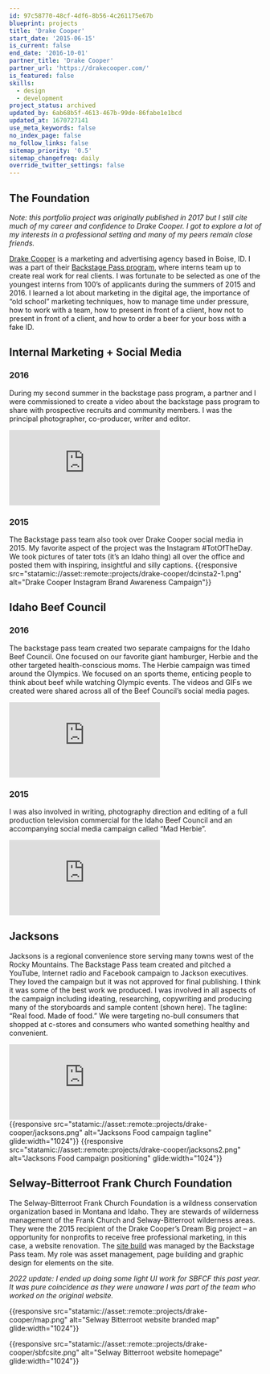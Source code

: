 ```yaml
---
id: 97c58770-48cf-4df6-8b56-4c261175e67b
blueprint: projects
title: 'Drake Cooper'
start_date: '2015-06-15'
is_current: false
end_date: '2016-10-01'
partner_title: 'Drake Cooper'
partner_url: 'https://drakecooper.com/'
is_featured: false
skills:
  - design
  - development
project_status: archived
updated_by: 6ab68b5f-4613-467b-99de-86fabe1e1bcd
updated_at: 1670727141
use_meta_keywords: false
no_index_page: false
no_follow_links: false
sitemap_priority: '0.5'
sitemap_changefreq: daily
override_twitter_settings: false
---
```

## The Foundation
_Note: this portfolio project was originally published in 2017 but I still cite much of my career and confidence to Drake Cooper. I got to explore a lot of my interests in a professional setting and many of my peers remain close friends._

[Drake Cooper](https://drakecooper.com/) is a marketing and advertising agency based in Boise, ID. I was a part of their [Backstage Pass program](http://bsp.drakecooper.com/), where interns team up to create real work for real clients. I was fortunate to be selected as one of the youngest interns from 100’s of applicants during the summers of 2015 and 2016. I learned a lot about marketing in the digital age, the importance of “old school” marketing techniques, how to manage time under pressure, how to work with a team, how to present in front of a client, how not to present in front of a client, and how to order a beer for your boss with a fake ID.

## Internal Marketing + Social Media
### 2016
During my second summer in the backstage pass program, a partner and I were commissioned to create a video about the backstage pass program to share with prospective recruits and community members. I was the principal photographer, co-producer, writer and editor.
<div class="w-full aspect-w-16 aspect-h-9 relative"><iframe class="absolute inset-0" src="https://www.youtube.com/embed/a0F-JaK2fZ0" title="YouTube video player" frameborder="0" allow="accelerometer; autoplay; clipboard-write; encrypted-media; gyroscope; picture-in-picture" allowfullscreen></iframe></div>

### 2015
The Backstage pass team also took over Drake Cooper social media in 2015. My favorite aspect of the project was the Instagram #TotOfTheDay.  We took pictures of tater tots (it’s an Idaho thing) all over the office and posted them with inspiring, insightful and silly captions.
{{responsive src="statamic://asset::remote::projects/drake-cooper/dcinsta2-1.png" alt="Drake Cooper Instagram Brand Awareness Campaign"}}

## Idaho Beef Council
### 2016
The backstage pass team created two separate campaigns for the Idaho Beef Council. One focused on our favorite giant hamburger, Herbie and the other targeted health-conscious moms. The Herbie campaign was timed around the Olympics. We focused on an sports theme, enticing  people to think  about beef while watching Olympic events. The videos and GIFs we created were shared across all of the Beef Council’s social media pages.
<div class="w-full aspect-w-16 aspect-h-9 relative"><iframe class="absolute inset-0" src="https://www.youtube.com/embed/SIyXiS9xRFs" title="YouTube video player" frameborder="0" allow="accelerometer; autoplay; clipboard-write; encrypted-media; gyroscope; picture-in-picture" allowfullscreen></iframe></div>

### 2015
I was also involved in writing, photography direction and editing of a full production television commercial for the Idaho Beef Council and an accompanying social media campaign called “Mad Herbie”.
<div class="w-full aspect-w-16 aspect-h-9 relative"><iframe class="absolute inset-0" src="https://www.youtube.com/embed/km8721rE4Gs" title="YouTube video player" frameborder="0" allow="accelerometer; autoplay; clipboard-write; encrypted-media; gyroscope; picture-in-picture" allowfullscreen></iframe></div>

## Jacksons
Jacksons is a regional convenience store serving many towns west of the Rocky Mountains. The Backstage Pass team created and pitched a YouTube, Internet radio and Facebook campaign to Jackson executives. They loved the campaign but it was not approved for final publishing.  I think it was some of the best work we produced. I was involved in all aspects of the campaign including ideating, researching, copywriting and producing many of the storyboards and sample content (shown here). The tagline:  “Real food. Made of food.” We were targeting no-bull consumers that shopped at c-stores and consumers who wanted something healthy and convenient.
<div class="w-full aspect-w-16 aspect-h-9 relative"><iframe class="absolute inset-0" src="https://www.youtube.com/embed/RMgVEy9F2fc" title="YouTube video player" frameborder="0" allow="accelerometer; autoplay; clipboard-write; encrypted-media; gyroscope; picture-in-picture" allowfullscreen></iframe></div>
{{responsive src="statamic://asset::remote::projects/drake-cooper/jacksons.png" alt="Jacksons Food campaign tagline" glide:width="1024"}}
{{responsive src="statamic://asset::remote::projects/drake-cooper/jacksons2.png" alt="Jacksons Food campaign positioning" glide:width="1024"}}

## Selway-Bitterroot Frank Church Foundation
The Selway-Bitterroot Frank Church Foundation is a wildness conservation organization based in Montana and Idaho. They are stewards of wilderness management of the Frank Church and Selway-Bitterroot wilderness areas. They were the 2015 recipient of the Drake Cooper’s Dream Big project –  an opportunity for nonprofits to receive free professional marketing, in this case, a website renovation. The [site build](http://www.selwaybitterroot.org/) was managed by the Backstage Pass team. My role was asset management, page building and graphic design for elements on the site.

_2022 update: I ended up doing some light UI work for SBFCF this past year. It was pure coincidence as they were unaware I was part of the team who worked on the original website._

{{responsive src="statamic://asset::remote::projects/drake-cooper/map.png" alt="Selway Bitterroot website branded map" glide:width="1024"}}

{{responsive src="statamic://asset::remote::projects/drake-cooper/sbfcsite.png" alt="Selway Bitterroot website homepage" glide:width="1024"}}